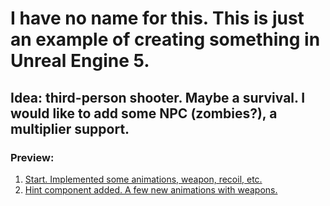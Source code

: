 # I have no name for this. This is just an example of creating something in Unreal Engine 5.

## Idea: third-person shooter. Maybe a survival. I would like to add some NPC (zombies?), a multiplier support. 

### Preview:

1. [Start. Implemented some animations, weapon, recoil, etc.](https://youtu.be/bdR10srSX4Q?si=ct64iz-LjiRu7IUA)
2. [Hint component added. A few new animations with weapons.](https://youtu.be/O--caZiBUno)
